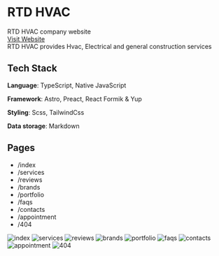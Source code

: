 # RTD HVAC

RTD HVAC company website<br/>
[Visit Website](https:/rtdhvac.netlify.app/)<br/>
RTD HVAC provides Hvac, Electrical and general construction services

## Tech Stack

**Language**:
TypeScript, Native JavaScript

**Framework**:
Astro, Preact, React Formik & Yup

**Styling**:
Scss, TailwindCss

**Data storage**:
Markdown

## Pages

- /index
- /services
- /reviews
- /brands
- /portfolio
- /faqs
- /contacts
- /appointment
- /404

![index](https://raw.githubusercontent.com/Leon740/rtd-hvac/refs/heads/main/public/pages/0_index.jpg?raw=true 'index')
![services](https://raw.githubusercontent.com/Leon740/rtd-hvac/refs/heads/main/public/pages/1_services.jpg?raw=true 'services')
![reviews](https://raw.githubusercontent.com/Leon740/rtd-hvac/refs/heads/main/public/pages/2_reviews.jpg?raw=true 'reviews')
![brands](https://raw.githubusercontent.com/Leon740/rtd-hvac/refs/heads/main/public/pages/3_brands.jpg?raw=true 'brands')
![portfolio](https://raw.githubusercontent.com/Leon740/rtd-hvac/refs/heads/main/public/pages/4_portfolio.jpg?raw=true 'portfolio')
![faqs](https://raw.githubusercontent.com/Leon740/rtd-hvac/refs/heads/main/public/pages/5_faqs.jpg?raw=true 'faqs')
![contacts](https://raw.githubusercontent.com/Leon740/rtd-hvac/refs/heads/main/public/pages/6_contacts.jpg?raw=true 'contacts')
![appointment](https://raw.githubusercontent.com/Leon740/rtd-hvac/refs/heads/main/public/pages/7_appointment.jpg?raw=true 'appointment')
![404](https://raw.githubusercontent.com/Leon740/rtd-hvac/refs/heads/main/public/pages/0_404.jpg?raw=true '404')
